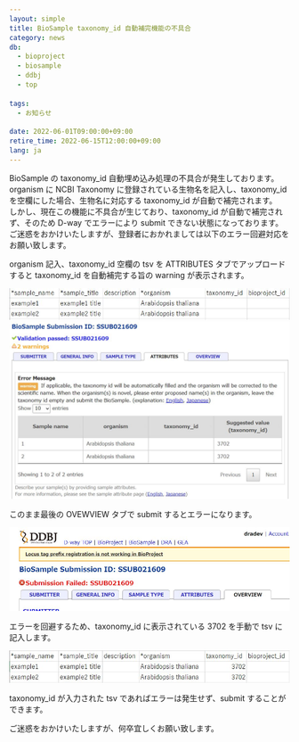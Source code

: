```yaml
---
layout: simple
title: BioSample taxonomy_id 自動補完機能の不具合
category: news
db:
  - bioproject
  - biosample
  - ddbj
  - top

tags:
  - お知らせ

date: 2022-06-01T09:00:00+09:00
retire_time: 2022-06-15T12:00:00+09:00
lang: ja
---
```


BioSample の taxonomy_id 自動埋め込み処理の不具合が発生しております。  
organism に NCBI Taxonomy に登録されている生物名を記入し、taxonomy_id を空欄にした場合、生物名に対応する taxonomy_id が自動で補完されます。  
しかし、現在この機能に不具合が生じており、taxonomy_id が自動で補完されず、そのため D-way でエラーにより submit できない状態になっております。  
ご迷惑をおかけいたしますが、登録者におかれましては以下のエラー回避対応をお願い致します。   

organism 記入、taxonomy_id 空欄の tsv を ATTRIBUTES タブでアップロードすると taxonomy_id を自動補完する旨の warning が表示されます。

<img src="/assets/images/news/bs-no-taxid.jpg" class="w500">

<img src="/assets/images/news/ssub021609-w.jpg" class="w500">

このまま最後の OVEWVIEW タブで submit するとエラーになります。

<img src="/assets/images/news/ssub021609-error.jpg" class="w500">

エラーを回避するため、taxonomy_id に表示されている 3702 を手動で tsv に記入します。

<img src="/assets/images/news/bs-taxid.jpg" class="w500">

taxonomy_id が入力された tsv であればエラーは発生せず、submit することができます。  

ご迷惑をおかけいたしますが、何卒宜しくお願い致します。



